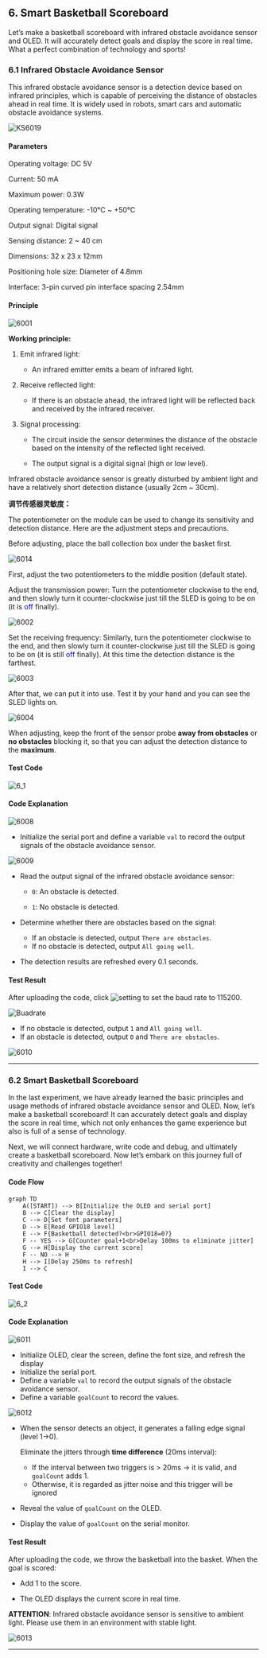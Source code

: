 ## 6. Smart Basketball Scoreboard

Let’s make a basketball scoreboard with infrared obstacle avoidance sensor and OLED. It will accurately detect goals and display the score in real time. What a perfect combination of technology and sports!

### 6.1 Infrared Obstacle Avoidance Sensor

This infrared obstacle avoidance sensor is a detection device based on infrared principles, which is capable of perceiving the distance of obstacles ahead in real time. It is widely used in robots, smart cars and automatic obstacle avoidance systems.

![KS6019](../../img/KS6019.png)



#### Parameters

Operating voltage: DC 5V

Current: 50 mA

Maximum power: 0.3W

Operating temperature: -10°C ~ +50°C

Output signal: Digital signal

Sensing distance: 2 ~ 40 cm

Dimensions: 32 x 23 x 12mm

Positioning hole size: Diameter of 4.8mm

Interface: 3-pin curved pin interface spacing 2.54mm



#### Principle

![6001](../../img/6001.png)

**Working principle:**

1. Emit infrared light:
	  - An infrared emitter emits a beam of infrared light.

2. Receive reflected light:
	  - If there is an obstacle ahead, the infrared light will be reflected back and received by the infrared receiver.

3. Signal processing:

	  - The circuit inside the sensor determines the distance of the obstacle based on the intensity of the reflected light received.

	  - The output signal is a digital signal (high or low level).


Infrared obstacle avoidance sensor is greatly disturbed by ambient light and have a relatively short detection distance (usually 2cm ~ 30cm).

**调节传感器灵敏度：**

The potentiometer on the module can be used to change its sensitivity and detection distance. Here are the adjustment steps and precautions.

Before adjusting, place the ball collection box under the basket first.

![6014](../../img/6014.png)

First, adjust the two potentiometers to the middle position (default state).

Adjust the transmission power: Turn the potentiometer clockwise to the end, and then slowly turn it counter-clockwise just till the SLED is going to be on (it is <span style="color: rgb(10, 10, 200);">off</span> finally).

![6002](../../img/6002.gif)

Set the receiving frequency: Similarly, turn the potentiometer clockwise to the end, and then slowly turn it counter-clockwise just till the SLED is going to be on (it is still <span style="color: rgb(10, 10, 200);">off</span> finally). At this time the detection distance is the farthest.

![6003](../../img/6003.gif)

After that, we can put it into use. Test it by your hand and you can see the SLED lights on.

![6004](../../img/6004.gif)

When adjusting, keep the front of the sensor probe **away from obstacles** or **no obstacles** blocking it, so that you can adjust the detection distance to the **maximum**.



#### Test Code

![6_1](../../img/6_1.png)



#### Code Explanation

![6008](../../img/6008.png)

- Initialize the serial port and define a variable `val` to record the output signals of the obstacle avoidance sensor.

![6009](../../img/6009.png)

- Read the output signal of the infrared obstacle avoidance sensor:
  - `0`: An obstacle is detected.

  - `1`: No obstacle is detected.
- Determine whether there are obstacles based on the signal:

	- If an obstacle is detected, output `There are obstacles`.
	- If no obstacle is detected, output `All going well`.

- The detection results are refreshed every 0.1 seconds.



#### Test Result

After uploading the code, click ![setting](../../img/setting.png) to set the baud rate to 115200.

![Buadrate](../../img/Buadrate.png)

- If no obstacle is detected, output `1` and `All going well`.
- If an obstacle is detected, output `0` and `There are obstacles`.

![6010](../../img/6010.png)

---



### 6.2 Smart Basketball Scoreboard

In the last experiment, we have already learned the basic principles and usage methods of infrared obstacle avoidance sensor and OLED. Now, let’s make a basketball scoreboard! It can accurately detect goals and display the score in real time, which not only enhances the game experience but also is full of a sense of technology.

Next, we will connect hardware, write code and debug, and ultimately create a basketball scoreboard. Now let’s embark on this journey full of creativity and challenges together!



#### Code Flow

```mermaid
graph TD
    A([START]) --> B[Initialize the OLED and serial port]
    B --> C[Clear the display]
    C --> D[Set font parameters]
    D --> E[Read GPIO18 level]
    E --> F{Basketball detected?<br>GPIO18=0?}
    F -- YES --> G[Counter goal+1<br>Delay 100ms to eliminate jitter]
    G --> H[Display the current score]
    F -- NO --> H
    H --> I[Delay 250ms to refresh]
    I --> C
```



#### Test Code

![6_2](../../img/6_2.png)



#### Code Explanation

![6011](../../img/6011.png)

- Initialize OLED, clear the screen, define the font size, and refresh the display
- Initialize the serial port.
- Define a variable `val` to record the output signals of the obstacle avoidance sensor.
- Define a variable `goalCount` to record the values.

![6012](../../img/6012.png)

- When the sensor detects an object, it generates a falling edge signal (level 1→0).

  Eliminate the jitters through **time difference** (20ms interval):

  - If the interval between two triggers is > 20ms → it is valid, and `goalCount` adds 1.
  - Otherwise, it is regarded as jitter noise and this trigger will be ignored

- Reveal the value of `goalCount` on the OLED.

- Display the value of `goalCount` on the serial monitor.



#### Test Result

After uploading the code, we throw the basketball into the basket. When the goal is scored:

- Add 1 to the score.

- The OLED displays the current score in real time.

**ATTENTION**: Infrared obstacle avoidance sensor is sensitive to ambient light. Please use them in an environment with stable light.

![6013](../../img/6013.gif)

---

